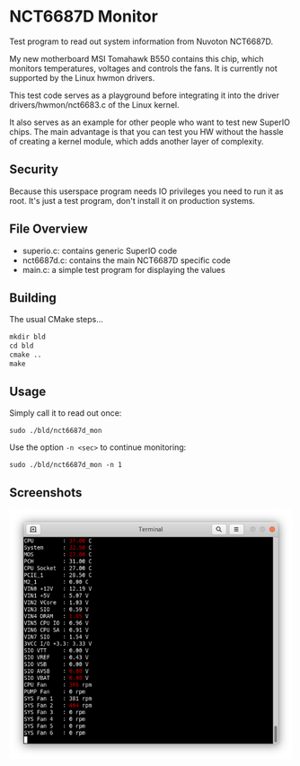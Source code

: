 # NCT6687D Monitor

Test program to read out system information from Nuvoton NCT6687D.

My new motherboard MSI Tomahawk B550 contains this chip, which monitors
temperatures, voltages and controls the fans. It is currently not supported
by the Linux hwmon drivers.

This test code serves as a playground before integrating it into the
driver drivers/hwmon/nct6683.c of the Linux kernel.

It also serves as an example for other people who want to test new SuperIO chips.
The main advantage is that you can test you HW without the hassle of creating
a kernel module, which adds another layer of complexity.

## Security

Because this userspace program needs IO privileges you need to run it as root.
It's just a test program, don't install it on production systems.

## File Overview

* superio.c: contains generic SuperIO code
* nct6687d.c: contains the main NCT6687D specific code
* main.c: a simple test program for displaying the values

## Building

The usual CMake steps...

    mkdir bld
    cd bld
    cmake ..
    make

## Usage

Simply call it to read out once:

    sudo ./bld/nct6687d_mon

Use the option `-n <sec>` to continue monitoring:

    sudo ./bld/nct6687d_mon -n 1

## Screenshots

![Screenshot](nct6687dmon.png?raw=true)
